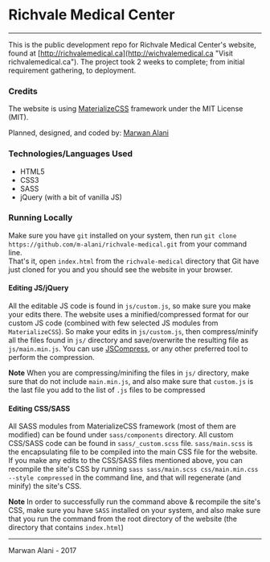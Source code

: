 # Richvale Medical Center
---

This is the public development repo for Richvale Medical Center's website, found at [http://richvalemedical.ca](http://wichvalemedical.ca "Visit richvalemedical.ca"). The project took 2 weeks to complete; from initial requirement gathering, to deployment.


### Credits
The website is using [MaterializeCSS](http://materializecss.com/) framework under the MIT License (MIT).

Planned, designed, and coded by: [Marwan Alani](http://alani.ca "Visit Marwan's Site")

### Technologies/Languages Used
- HTML5
- CSS3
- SASS
- jQuery (with a bit of vanilla JS)

### Running Locally
Make sure you have `git` installed on your system, then run `git clone https://github.com/m-alani/richvale-medical.git` from your command line.  
That's it, open `index.html` from the `richvale-medical` directory that Git have just cloned for you and you should see the website in your browser.  

#### Editing JS/jQuery
All the editable JS code is found in `js/custom.js`, so make sure you make your edits there. The website uses a minified/compressed format for our custom JS code (combined with few selected JS modules from `MaterializeCSS`).
So make your edits in `js/custom.js`, then compress/minify all the files found in `js/` directory and save/overwrite the resulting file as `js/main.min.js`.
You can use [JSCompress](https://jscompress.com/), or any other preferred tool to perform the compression.  

**Note** When you are compressing/minifing the files in `js/` directory, make sure that do not include `main.min.js`, and also make sure that `custom.js` is the last file you add to the list of `.js` files to be compressed

#### Editing CSS/SASS
All SASS modules from MaterializeCSS framework (most of them are modified) can be found under `sass/components` directory. All custom CSS/SASS code can be found in `sass/_custom.scss` file. `sass/main.scss` is the encapsulating file to be compiled into the main CSS file for the website.  
If you make any edits to the CSS/SASS files mentioned above, you can recompile the site's CSS by running `sass sass/main.scss css/main.min.css --style compressed` in the command line, and that will regenerate (and minify) the site's CSS.  

**Note** In order to successfully run the command above & recompile the site's CSS, make sure you have `SASS` installed on your system, and also make sure that you run the command from the root directory of the website (the directory that contains `index.html`)  

---

Marwan Alani - 2017
